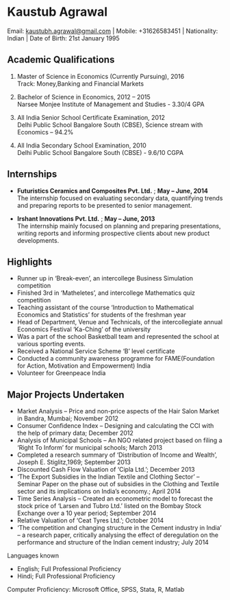 Kaustub Agrawal
================

Email: kaustubh.agrawal@gmail.com | Mobile: +31626583451 | Nationality: Indian | Date of Birth: 21st January 1995

Academic Qualifications
-----------------------

1. Master of Science in Economics (Currently Pursuing), 2016   <br> Track: Money,Banking and Financial Markets

2. Bachelor of Science in Economics, 2012 – 2015 <br> Narsee Monjee Institute of Management and Studies - 3.30/4 GPA

3. All India Senior School Certificate Examination, 2012 <br> Delhi Public School Bangalore South (CBSE), Science stream with Economics – 94.2%

4. All India Secondary School Examination, 2010 <br> Delhi Public School Bangalore South (CBSE) - 9.6/10 CGPA

Internships
-----------
* **Futuristics Ceramics and Composites Pvt. Ltd.** ; **May – June, 2014** <br>
The internship focused on evaluating secondary data, quantifying trends and preparing reports to be presented to senior management.

* **Irshant Innovations Pvt. Ltd.** ; **May – June, 2013** <br>
The internship mainly focused on planning and preparing presentations, writing reports and informing prospective clients about new product developments.

Highlights
----------
* Runner up in ‘Break-even’, an intercollege Business Simulation competition
* Finished 3rd in ‘Matheletes’, and intercollege Mathematics quiz competition
* Teaching assistant of the course ‘Introduction to Mathematical Economics and Statistics’ for students of the freshman year
* Head of Department, Venue and Technicals, of the intercollegiate annual Economics Festival ‘Ka-Ching’ of the university
* Was a part of the school Basketball team and represented the school at various sporting events.
* Received a National Service Scheme ‘B’ level certificate
* Conducted a community awareness programme for FAME(Foundation for Action, Motivation and Empowerment) India
* Volunteer for Greenpeace India

Major Projects Undertaken
-------------------------
* Market Analysis – Price and non-price aspects of the Hair Salon Market in Bandra, Mumbai; November 2012
* Consumer Confidence Index – Designing and calculating the CCI with the help of primary data; December 2012
* Analysis of Municipal Schools – An NGO related project based on filing a ‘Right To Inform’ for municipal schools; March 2013
* Completed a research summary of ‘Distribution of Income and Wealth’, Joseph E. Stiglitz,1969; September 2013
* Discounted Cash Flow Valuation of ‘Cipla Ltd.’; December 2013
* ‘The Export Subsidies in the Indian Textile and Clothing Sector’ – Seminar Paper on the phase out of subsidies in the Clothing and Textile sector and its implications on India’s economy.; April 2014
* Time Series Analysis – Created an econometric model to forecast the stock price of ‘Larsen and Tubro Ltd.’ listed on the Bombay Stock Exchange over a 10 year period; September 2014
* Relative Valuation of ‘Ceat Tyres Ltd.’; October 2014
* ‘The competition and changing structure in the Cement industry in India’ – a research paper, critically analysing the effect of deregulation on the performance and structure of the Indian cement industry; July 2014

Languages known
* English; Full Professional Proficiency
* Hindi; Full Professional Proficiency

Computer Proficiency: Microsoft Office, SPSS, Stata, R, Matlab
